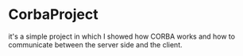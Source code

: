 # CorbaProject
it's a simple project in which I showed how CORBA works and how to communicate between the server side and the client.

